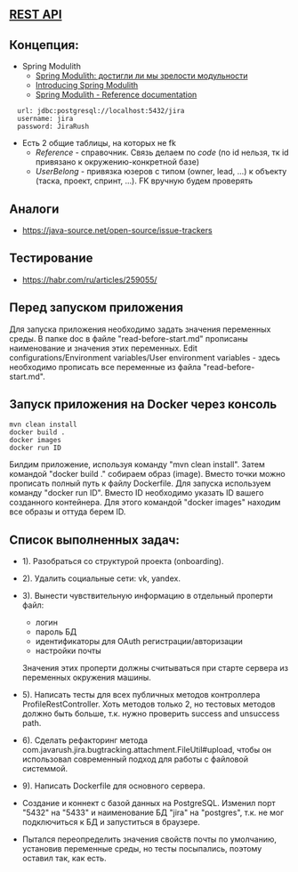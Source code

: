## [REST API](http://localhost:8080/doc)

## Концепция:
- Spring Modulith
    - [Spring Modulith: достигли ли мы зрелости модульности](https://habr.com/ru/post/701984/)
    - [Introducing Spring Modulith](https://spring.io/blog/2022/10/21/introducing-spring-modulith)
    - [Spring Modulith - Reference documentation](https://docs.spring.io/spring-modulith/docs/current-SNAPSHOT/reference/html/)

```
  url: jdbc:postgresql://localhost:5432/jira
  username: jira
  password: JiraRush
```

- Есть 2 общие таблицы, на которых не fk
    - _Reference_ - справочник. Связь делаем по _code_ (по id нельзя, тк id привязано к окружению-конкретной базе)
    - _UserBelong_ - привязка юзеров с типом (owner, lead, ...) к объекту (таска, проект, спринт, ...). FK вручную будем
      проверять

## Аналоги
- https://java-source.net/open-source/issue-trackers

## Тестирование
- https://habr.com/ru/articles/259055/

## Перед запуском приложения

Для запуска приложения необходимо задать значения переменных среды.
В папке doc в файле "read-before-start.md" прописаны наименование и значения этих переменных. 
Edit configurations/Environment variables/User environment variables - здесь необходимо прописать 
все переменные из файла "read-before-start.md".

## Запуск приложения на Docker через консоль

    mvn clean install
    docker build .
    docker images
    docker run ID

Билдим приложение, используя команду "mvn clean install".
Затем командой "docker build ." собираем образ (image). Вместо точки можно прописать полный путь к файлу Dockerfile.
Для запуска используем команду "docker run ID". Вместо ID необходимо указать ID вашего созданного контейнера. Для
этого командой "docker images" находим все образы и оттуда берем ID.
  
## Список выполненных задач:
- 1). Разобраться со структурой проекта (onboarding).
- 2). Удалить социальные сети: vk, yandex.
- 3). Вынести чувствительную информацию в отдельный проперти файл:
    * логин
    * пароль БД
    * идентификаторы для OAuth регистрации/авторизации
    * настройки почты
  
    Значения этих проперти должны считываться при старте сервера из переменных окружения машины.
- 5). Написать тесты для всех публичных методов контроллера ProfileRestController. Хоть методов только 2, 
но тестовых методов должно быть больше, т.к. нужно проверить success and unsuccess path.
- 6). Сделать рефакторинг метода com.javarush.jira.bugtracking.attachment.FileUtil#upload, 
чтобы он использовал современный подход для работы с файловой системмой.
- 9). Написать Dockerfile для основного сервера.

* Создание и коннект с базой данных на PostgreSQL. Изменил порт "5432" на "5433"
и наименование БД "jira" на "postgres", т.к. не мог подключиться к БД и запуститься
в браузере.

* Пытался переопределить значения свойств почты по умолчанию, установив переменные среды,
но тесты посыпались, поэтому оставил так, как есть.
